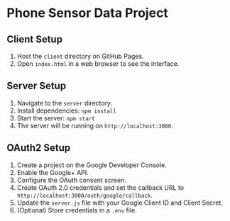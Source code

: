 # Phone Sensor Data Project

## Client Setup

1. Host the `client` directory on GitHub Pages.
2. Open `index.html` in a web browser to see the interface.

## Server Setup

1. Navigate to the `server` directory.
2. Install dependencies: `npm install`
3. Start the server: `npm start`
4. The server will be running on `http://localhost:3000`.

## OAuth2 Setup

1. Create a project on the Google Developer Console.
2. Enable the Google+ API.
3. Configure the OAuth consent screen.
4. Create OAuth 2.0 credentials and set the callback URL to `http://localhost:3000/auth/google/callback`.
5. Update the `server.js` file with your Google Client ID and Client Secret.
6. (Optional) Store credentials in a `.env` file.
